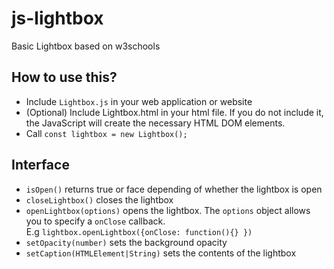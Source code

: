 # js-lightbox
Basic Lightbox based on w3schools

## How to use this?
* Include `Lightbox.js` in your web application or website
* (Optional) Include Lightbox.html in your html file. If you do not include it, the JavaScript will create the necessary HTML DOM elements.
* Call `const lightbox = new Lightbox();`

## Interface
* `isOpen()` returns true or face depending of whether the lightbox is open
* `closeLightbox()` closes the lightbox
* `openLightbox(options)` opens the lightbox. The `options` object allows you to specify a `onClose` callback.<br>
E.g `lightbox.openLightbox({onClose: function(){} })`
* `setOpacity(number)` sets the background opacity
* `setCaption(HTMLElement|String)` sets the contents of the lightbox
